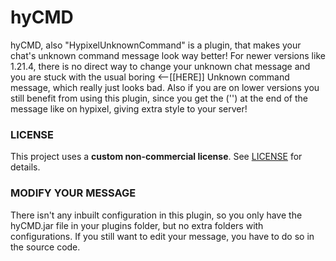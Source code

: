 # hyCMD
hyCMD, also "HypixelUnknownCommand" is a plugin, that makes your chat's unknown command message look way better!
For newer versions like 1.21.4, there is no direct way to change your unknown chat message and you are stuck with
the usual boring <--[[HERE]] Unknown command message, which really just looks bad. Also if you are on lower versions
you still benefit from using this plugin, since you get the ('<cmdname>') at the end of the message like on hypixel,
giving extra style to your server!

### LICENSE
This project uses a **custom non-commercial license**. See [LICENSE](LICENSE) for details.

### MODIFY YOUR MESSAGE
There isn't any inbuilt configuration in this plugin, so you only have the hyCMD.jar file in your plugins folder,
but no extra folders with configurations. If you still want to edit your message, you have to do so in the source
code.
